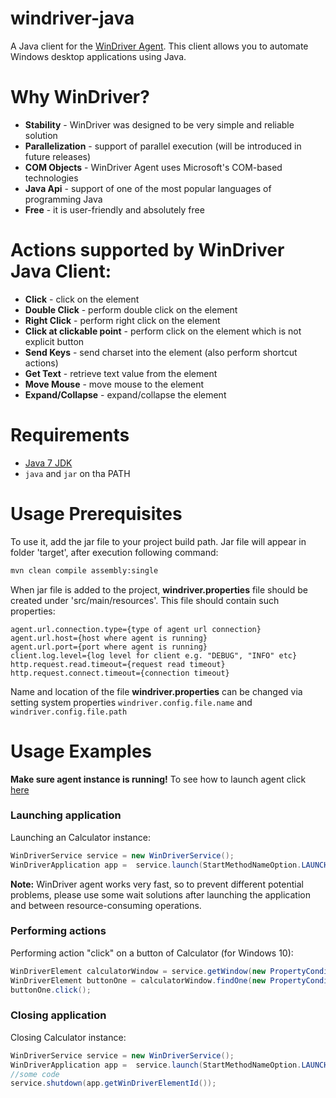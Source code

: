 # windriver-java

A Java client for the [WinDriver Agent](https://github.com/WinDriverTeam/windriver-agent). This client allows you to automate Windows desktop applications using Java.

# Why WinDriver?
- **Stability** - WinDriver was designed to be very simple and reliable solution
- **Parallelization** - support of parallel execution (will be introduced in future releases)
- **COM Objects** - WinDriver Agent uses Microsoft's COM-based technologies
- **Java Api** - support of one of the most popular languages of programming Java
- **Free** - it is user-friendly and absolutely free

# Actions supported by WinDriver Java Client:
- **Click** - click on the element
- **Double Click** - perform double click on the element
- **Right Click** - perform right click on the element
- **Click at clickable point** - perform click on the element which is not explicit button
- **Send Keys** - send charset into the element (also perform shortcut actions)
- **Get Text** - retrieve text value from the element
- **Move Mouse** - move mouse to the element
- **Expand/Collapse** - expand/collapse the element


# Requirements
- [Java 7 JDK](http://www.oracle.com/technetwork/java/javase/downloads/index.html)
- `java` and `jar` on tha PATH

# Usage Prerequisites
To use it, add the jar file to your project build path. Jar file will appear in folder 'target', after execution following command:
```bash
mvn clean compile assembly:single
```

When jar file is added to the project, **windriver.properties** file should be created under 'src/main/resources'.
This file should contain such properties:
```
agent.url.connection.type={type of agent url connection}
agent.url.host={host where agent is running}
agent.url.port={port where agent is running}
client.log.level={log level for client e.g. "DEBUG", "INFO" etc}
http.request.read.timeout={request read timeout}
http.request.connect.timeout={connection timeout}
```
Name and location of the file **windriver.properties** can be changed via setting system properties `windriver.config.file.name` and `windriver.config.file.path`

# Usage Examples
__Make sure agent instance is running!__
To see how to launch agent click [here](https://github.com/WinDriverTeam/windriver-agent)

### Launching application
Launching an Calculator instance:
```java
WinDriverService service = new WinDriverService();
WinDriverApplication app =  service.launch(StartMethodNameOption.LAUNCH_BY_EXECUTABLE, "Calc", "Calculator");
```
**Note:** WinDriver agent works very fast, so to prevent different potential problems, please use some wait solutions after launching the application and between resource-consuming operations.

### Performing actions
Performing action "click" on a button of Calculator (for Windows 10):
```java
WinDriverElement calculatorWindow = service.getWindow(new PropertyConditions(Property.NAME_PROPERTY, "Calculator"));
WinDriverElement buttonOne = calculatorWindow.findOne(new PropertyConditions(Property.AUTOMATION_ID_PROPERTY,"num1Button"));
buttonOne.click();
 ```
 
### Closing application
Closing Calculator instance:
```java
WinDriverService service = new WinDriverService();
WinDriverApplication app =  service.launch(StartMethodNameOption.LAUNCH_BY_EXECUTABLE, "Calc", "Calculator");
//some code
service.shutdown(app.getWinDriverElementId());
```


